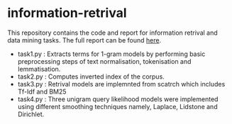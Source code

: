 # information-retrival
 
This repository contains the code and report for information retrival and data mining tasks. The full report can be found [here](https://github.com/SulakshanaChakraborty/information-retrival/blob/main/report.pdf). 

* task1.py : Extracts terms for 1-gram models by performing basic preprocessing steps of text normalisation, tokenisation and lemmatisation. 
* task2.py : Computes inverted index of the corpus.
* task3.py : Retrival models are implemnted from scatrch which includes Tf-Idf and BM25
* task4.py : Three unigram query likelihood models were implemented using different smoothing techniques namely, Laplace, Lidstone and Dirichlet.



